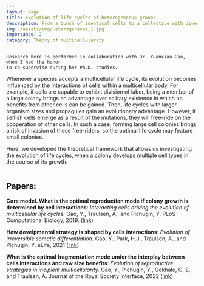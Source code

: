 ```yaml
---
layout: page
title: Evolution of life cycles of heterogeneous groups
description: From a bunch of identical cells to a collective with diverse members
img: /assets/img/Heterogeneous_1.jpg
importance: 2
category: Theory of multicellularity
---
```


    Research here is performed in collaboration with Dr. Yuanxiao Gao, whom I had the honor 
    to co-supervise during her Ph.D. studies.


Whenever a species accepts a multicellular life cycle, its evolution becomes influenced by the interactions of cells within a multicellular body.
For example, if cells are capable to exhibit division of labor, being a member of a large colony brings an advantage over solitary existence in which no benefits from other cells can be gained.
Then, life cycles with larger organism sizes and propagules gain an evolutionary advantage.
However, if selfish cells emerge as a result of the mutations, they will free-ride on the cooperation of other cells.
In such a case, forming large cell colonies brings a risk of invasion of these free-riders, so the optimal life cycle may feature small colonies.

Here, we developed the theoretical framework that allows us investigating the evolution of life cycles, when a colony develops multiple cell types in the course of its growth.

<div class="row">
    <div class="col-sm mt-3 mt-md-0">
        <img class="img-fluid rounded z-depth-1" src="{{ '/assets/img/Heterogeneous_2.jpg' | relative_url }}" alt="" title="example image"/>
    </div>
    <div class="col-4">
    </div>
</div>
<div class="caption">
         
</div>

## Papers:

**Core model. What is the optimal reproduction mode if colony growth is determined by cell interactions**: *Interacting cells driving the evolution of multicellular life cycles.* Gao, Y., Traulsen, A., and Pichugin, Y. PLoS Computational Biology, 2019. ([link](https://journals.plos.org/ploscompbiol/article?id=10.1371/journal.pcbi.1006987))


**How develpmental strategy is shaped by cells interactions**: *Evolution of irreversible somatic differentiation.* Gao, Y., Park, H.J., Traulsen, A., and Pichugin, Y. eLife, 2021 ([link](https://elifesciences.org/articles/66711))

**What is the optimal fragmentation mode under the interplay between cells interactions and raw size benefits**: *Evolution of reproductive strategies in incipient multicellularity.* Gao, Y., Pichugin, Y., Gokhale, C. S., and Traulsen, A. Journal of the Royal Society Interface, 2022 ([link](https://royalsocietypublishing.org/doi/10.1098/rsif.2021.0716))
